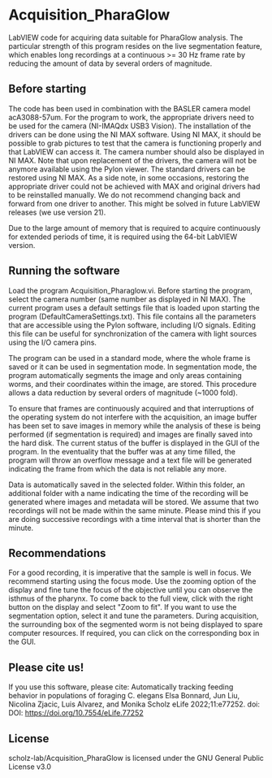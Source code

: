 # Acquisition_PharaGlow

LabVIEW code for acquiring data suitable for PharaGlow analysis. The particular strength of this program resides on the live segmentation feature, which enables long recordings at a continuous >= 30 Hz frame rate by reducing the amount of data by several orders of magnitude.

## Before starting
The code has been used in combination with the BASLER camera model acA3088-57um. For the program to work, the appropriate drivers need to be used for the camera (NI-IMAQdx USB3 Vision). The installation of the drivers can be done using the NI MAX software. Using NI MAX, it should be possible to grab pictures to test that the camera is functioning properly and that LabVIEW can access it. The camera number should also be displayed in NI MAX. Note that upon replacement of the drivers, the camera will not be anymore available using the Pylon viewer. The standard drivers can be restored using NI MAX. As a side note, in some occasions, restoring the appropriate driver could not be achieved with MAX and original drivers had to be reinstalled manually. We do not recommend changing back and forward from one driver to another. This might be solved in future LabVIEW releases (we use version 21).

Due to the large amount of memory that is required to acquire continuously for extended periods of time, it is required using the 64-bit LabVIEW version.

## Running the software
Load the program Acquisition_Pharaglow.vi. Before starting the program, select the camera number (same number as displayed in NI MAX). The current program uses a default settings file that is loaded upon starting the program (DefaultCameraSettings.txt). This file contains all the parameters that are accessible using the Pylon software, including I/O signals. Editing this file can be useful for synchronization of the camera with light sources using the I/O camera pins.

The program can be used in a standard mode, where the whole frame is saved or it can be used in segmentation mode. In segmentation mode, the program automatically segments the image and only areas containing worms, and their coordinates within the image, are stored. This procedure allows a data reduction by several orders of magnitude (~1000 fold).

To ensure that frames are continuously acquired and that interruptions of the operating system do not interfere with the acquisition, an image buffer has been set to save images in memory while the analysis of these is being performed (if segmentation is required) and images are finally saved into the hard disk. The current status of the buffer is displayed in the GUI of the program. In the eventuality that the buffer was at any time filled, the program will throw an overflow message and a text file will be generated indicating the frame from which the data is not reliable any more.

Data is automatically saved in the selected folder. Within this folder, an additional folder with a name indicating the time of the recording will be generated where images and metadata will be stored. We assume that two recordings will not be made within the same minute. Please mind this if you are doing successive recordings with a time interval that is shorter than the minute.

## Recommendations
For a good recording, it is imperative that the sample is well in focus. We recommend starting using the focus mode. Use the zooming option of the display and fine tune the focus of the objective until you can observe the isthmus of the pharynx. To come back to the full view, click with the right button on the display and select "Zoom to fit". If you want to use the segmentation option, select it and tune the parameters. During acquisition, the surrounding box of the segmented worm is not being displayed to spare computer resources. If required, you can click on the corresponding box in the GUI.

## Please cite us!
If you use this software, please cite:
Automatically tracking feeding behavior in populations of foraging C. elegans Elsa Bonnard, Jun Liu, Nicolina Zjacic, Luis Alvarez, and Monika Scholz eLife 2022;11:e77252. doi: DOI: https://doi.org/10.7554/eLife.77252

## License
scholz-lab/Acquisition_PharaGlow is licensed under the GNU General Public License v3.0
